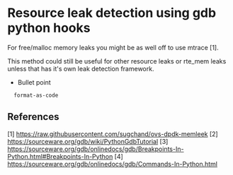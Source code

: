 # Resource leak detection using gdb python hooks

For free/malloc memory leaks you might be as well off to use mtrace [1].

This method could still be useful for other resource leaks or rte_mem leaks
unless that has it's own leak detection framework.

* Bullet point

```
  format-as-code
```

## References

[1] https://raw.githubusercontent.com/sugchand/ovs-dpdk-memleek
[2] https://sourceware.org/gdb/wiki/PythonGdbTutorial
[3] https://sourceware.org/gdb/onlinedocs/gdb/Breakpoints-In-Python.html#Breakpoints-In-Python
[4] https://sourceware.org/gdb/onlinedocs/gdb/Commands-In-Python.html
